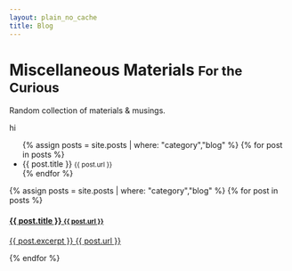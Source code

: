 ```yaml
---
layout: plain_no_cache
title: Blog
---
```

<div class="blog-header">
  <h1 class="blog-title">Miscellaneous Materials <small>For the Curious</small></h1>
  <p class="lead blog-description">Random collection of materials &amp; musings.</p>
</div>

hi
<ul>
{% assign posts = site.posts | where: "category","blog" %}
{% for post in posts %}
 <li>{{ post.title }} <small>{{ post.url }}</small></li>
{% endfor %}
</ul>

<div class="list-group">
{% assign posts = site.posts | where: "category","blog" %}
{% for post in posts %}
    <a href="{{site.baseurl}}{{ post.url }}" class="list-group-item">
      <h4 class="list-group-item-heading">{{ post.title }} <small>{{ post.url }}</small></h4>
      <p class="list-group-item-text">{{ post.excerpt }} {{ post.url }}</p>
    </a>
{% endfor %}
</div>
